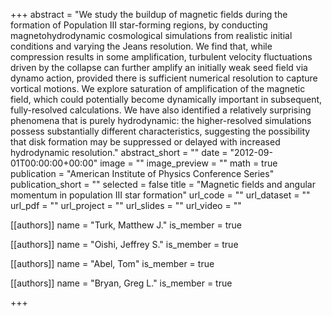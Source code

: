 +++
abstract = "We study the buildup of magnetic fields during the formation of Population III star-forming regions, by conducting magnetohydrodynamic cosmological simulations from realistic initial conditions and varying the Jeans resolution. We find that, while compression results in some amplification, turbulent velocity fluctuations driven by the collapse can further amplify an initially weak seed field via dynamo action, provided there is sufficient numerical resolution to capture vortical motions. We explore saturation of amplification of the magnetic field, which could potentially become dynamically important in subsequent, fully-resolved calculations. We have also identified a relatively surprising phenomena that is purely hydrodynamic: the higher-resolved simulations possess substantially different characteristics, suggesting the possibility that disk formation may be suppressed or delayed with increased hydrodynamic resolution."
abstract_short = ""
date = "2012-09-01T00:00:00+00:00"
image = ""
image_preview = ""
math = true
publication = "American Institute of Physics Conference Series"
publication_short = ""
selected = false
title = "Magnetic fields and angular momentum in population III star formation"
url_code = ""
url_dataset = ""
url_pdf = ""
url_project = ""
url_slides = ""
url_video = ""



[[authors]]
    name = "Turk, Matthew J."
    is_member = true


[[authors]]
    name = "Oishi, Jeffrey S."
    is_member = true


[[authors]]
    name = "Abel, Tom"
    is_member = true


[[authors]]
    name = "Bryan, Greg L."
    is_member = true

+++
 